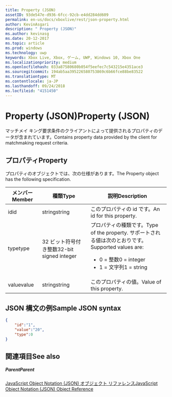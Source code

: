 ```yaml
---
title: Property (JSON)
assetID: 93de547e-d936-6fcc-92cb-e4dd284dd609
permalink: en-us/docs/xboxlive/rest/json-property.html
author: KevinAsgari
description: " Property (JSON)"
ms.author: kevinasg
ms.date: 20-12-2017
ms.topic: article
ms.prod: windows
ms.technology: uwp
keywords: Xbox Live, Xbox, ゲーム, UWP, Windows 10, Xbox One
ms.localizationpriority: medium
ms.openlocfilehash: 033a87580680b054f5eefec7c543215e4351ace3
ms.sourcegitcommit: 194ab5aa395226580753869c6b66fce88be83522
ms.translationtype: MT
ms.contentlocale: ja-JP
ms.lasthandoff: 09/24/2018
ms.locfileid: "4151450"
---
```

# <a name="property-json"></a><span data-ttu-id="d1f2f-104">Property (JSON)</span><span class="sxs-lookup"><span data-stu-id="d1f2f-104">Property (JSON)</span></span>
<span data-ttu-id="d1f2f-105">マッチメイ キング要求条件のクライアントによって提供されるプロパティのデータが含まれています。</span><span class="sxs-lookup"><span data-stu-id="d1f2f-105">Contains property data provided by the client for matchmaking request criteria.</span></span>
<a id="ID4EN"></a>


## <a name="property"></a><span data-ttu-id="d1f2f-106">プロパティ</span><span class="sxs-lookup"><span data-stu-id="d1f2f-106">Property</span></span>

<span data-ttu-id="d1f2f-107">プロパティのオブジェクトでは、次の仕様があります。</span><span class="sxs-lookup"><span data-stu-id="d1f2f-107">The Property object has the following specification.</span></span>

| <span data-ttu-id="d1f2f-108">メンバー</span><span class="sxs-lookup"><span data-stu-id="d1f2f-108">Member</span></span>| <span data-ttu-id="d1f2f-109">種類</span><span class="sxs-lookup"><span data-stu-id="d1f2f-109">Type</span></span>| <span data-ttu-id="d1f2f-110">説明</span><span class="sxs-lookup"><span data-stu-id="d1f2f-110">Description</span></span>|
| --- | --- | --- |
| <span data-ttu-id="d1f2f-111">id</span><span class="sxs-lookup"><span data-stu-id="d1f2f-111">id</span></span>| <span data-ttu-id="d1f2f-112">string</span><span class="sxs-lookup"><span data-stu-id="d1f2f-112">string</span></span>| <span data-ttu-id="d1f2f-113">このプロパティの id です。</span><span class="sxs-lookup"><span data-stu-id="d1f2f-113">An id for this property.</span></span>|
| <span data-ttu-id="d1f2f-114">type</span><span class="sxs-lookup"><span data-stu-id="d1f2f-114">type</span></span>| <span data-ttu-id="d1f2f-115">32 ビット符号付き整数</span><span class="sxs-lookup"><span data-stu-id="d1f2f-115">32-bit signed integer</span></span> | <span data-ttu-id="d1f2f-116">プロパティの種類です。</span><span class="sxs-lookup"><span data-stu-id="d1f2f-116">Type of the property.</span></span> <span data-ttu-id="d1f2f-117">サポートされる値は次のとおりです。</span><span class="sxs-lookup"><span data-stu-id="d1f2f-117">Supported values are:</span></span> <ul><li><span data-ttu-id="d1f2f-118">0 = 整数</span><span class="sxs-lookup"><span data-stu-id="d1f2f-118">0 = integer</span></span></li><li><span data-ttu-id="d1f2f-119">1 = 文字列</span><span class="sxs-lookup"><span data-stu-id="d1f2f-119">1 = string</span></span></li></ul>| 
| <span data-ttu-id="d1f2f-120">value</span><span class="sxs-lookup"><span data-stu-id="d1f2f-120">value</span></span>| <span data-ttu-id="d1f2f-121">string</span><span class="sxs-lookup"><span data-stu-id="d1f2f-121">string</span></span>| <span data-ttu-id="d1f2f-122">このプロパティの値。</span><span class="sxs-lookup"><span data-stu-id="d1f2f-122">Value of this property.</span></span>|

<a id="ID4EGC"></a>


## <a name="sample-json-syntax"></a><span data-ttu-id="d1f2f-123">JSON 構文の例</span><span class="sxs-lookup"><span data-stu-id="d1f2f-123">Sample JSON syntax</span></span>


```json
{
    "id":"1",
    "value":"20",
    "type":0
}

```


<a id="ID4EPC"></a>


## <a name="see-also"></a><span data-ttu-id="d1f2f-124">関連項目</span><span class="sxs-lookup"><span data-stu-id="d1f2f-124">See also</span></span>

<a id="ID4ERC"></a>


##### <a name="parent"></a><span data-ttu-id="d1f2f-125">Parent</span><span class="sxs-lookup"><span data-stu-id="d1f2f-125">Parent</span></span>

[<span data-ttu-id="d1f2f-126">JavaScript Object Notation (JSON) オブジェクト リファレンス</span><span class="sxs-lookup"><span data-stu-id="d1f2f-126">JavaScript Object Notation (JSON) Object Reference</span></span>](atoc-xboxlivews-reference-json.md)
